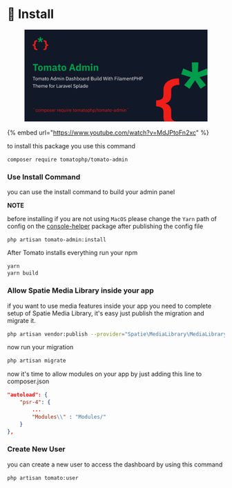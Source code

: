 # 🧠 Install

<figure><img src="../.gitbook/assets/screenshot (27).png" alt=""><figcaption></figcaption></figure>



{% embed url="https://www.youtube.com/watch?v=MdJPtoFn2xc" %}

to install this package you use this command

```
composer require tomatophp/tomato-admin
```

### Use Install Command

you can use the install command to build your admin panel

**NOTE**

before installing if you are not using `MacOS` please change the `Yarn` path of config on the [console-helper](../helpers/laravel-console-helpers.md) package after publishing the config file

```
php artisan tomato-admin:install
```

After Tomato installs everything run your npm

```
yarn
yarn build
```

### Allow Spatie Media Library inside your app

if you want to use media features inside your app you need to complete setup of Spatie Media Library, it's easy just publish the migration and migrate it.

```bash
php artisan vendor:publish --provider="Spatie\MediaLibrary\MediaLibraryServiceProvider"
```

now run your migration

```bash
php artisan migrate
```

now it's time to allow modules on your app by just adding this line to composer.json

```json
"autoload": {
    "psr-4": {
        ...
        "Modules\\" : "Modules/"
    }
},
```

### Create New User

you can create a new user to access the dashboard by using this command

```bash
php artisan tomato:user
```
